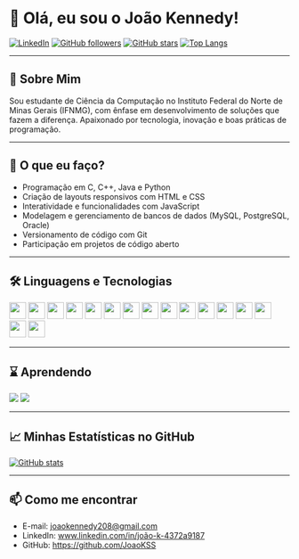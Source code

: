 # 👋 Olá, eu sou o João Kennedy!

[![LinkedIn](https://img.shields.io/badge/-João%20Kennedy-blue?style=flat&logo=Linkedin&logoColor=white&link=https://www.linkedin.com/in/joão-k-4372a9187&cacheSeconds=300)](https://www.linkedin.com/in/joão-k-4372a9187)
[![GitHub followers](https://img.shields.io/github/followers/JoaoKSS?label=Seguidores&style=social&cacheSeconds=300)](https://github.com/JoaoKSS)
[![GitHub stars](https://img.shields.io/github/stars/JoaoKSS?style=social&cacheSeconds=300)](https://github.com/JoaoKSS?tab=stars)
[![Top Langs](https://github-readme-stats.vercel.app/api/top-langs/?username=JoaoKSS&layout=compact&theme=tokyonight&cache_seconds=300&langs_count=10)](https://github.com/JoaoKSS)

---

## 🚀 Sobre Mim
Sou estudante de Ciência da Computação no Instituto Federal do Norte de Minas Gerais (IFNMG), com ênfase em desenvolvimento de soluções que fazem a diferença. Apaixonado por tecnologia, inovação e boas práticas de programação.

---

## 💼 O que eu faço?
- Programação em C, C++, Java e Python
- Criação de layouts responsivos com HTML e CSS
- Interatividade e funcionalidades com JavaScript
- Modelagem e gerenciamento de bancos de dados (MySQL, PostgreSQL, Oracle)
- Versionamento de código com Git
- Participação em projetos de código aberto

---

## 🛠️ Linguagens e Tecnologias
<code><img height="30" src="https://cdn.jsdelivr.net/gh/devicons/devicon/icons/c/c-original.svg" /></code>
<code><img height="30" src="https://cdn.jsdelivr.net/gh/devicons/devicon/icons/cplusplus/cplusplus-original.svg" /></code>
<code><img height="30" src="https://cdn.jsdelivr.net/gh/devicons/devicon/icons/java/java-original.svg" /></code>
<code><img height="30" src="https://cdn.jsdelivr.net/gh/devicons/devicon/icons/python/python-original.svg" /></code>
<code><img height="30" src="https://cdn.jsdelivr.net/gh/devicons/devicon/icons/html5/html5-original.svg" /></code>
<code><img height="30" src="https://cdn.jsdelivr.net/gh/devicons/devicon/icons/css3/css3-original.svg" /></code>
<code><img height="30" src="https://cdn.jsdelivr.net/gh/devicons/devicon/icons/javascript/javascript-original.svg" /></code>
<code><img height="30" src="https://cdn.jsdelivr.net/gh/devicons/devicon/icons/php/php-original.svg" /></code>
<code><img height="30" src="https://cdn.jsdelivr.net/gh/devicons/devicon/icons/yii/yii-original.svg" /></code>
<code><img height="30" src="https://cdn.jsdelivr.net/gh/devicons/devicon/icons/mysql/mysql-original.svg" /></code>
<code><img height="30" src="https://cdn.jsdelivr.net/gh/devicons/devicon/icons/postgresql/postgresql-original.svg" /></code>
<code><img height="30" src="https://cdn.jsdelivr.net/gh/devicons/devicon/icons/oracle/oracle-original.svg" /></code>
<code><img height="30" src="https://cdn.jsdelivr.net/gh/devicons/devicon/icons/git/git-original.svg" /></code>
<code><img height="30" src="https://cdn.jsdelivr.net/gh/devicons/devicon/icons/github/github-original.svg" /></code>
<code><img height="30" src="https://cdn.jsdelivr.net/gh/devicons/devicon/icons/vscode/vscode-original.svg" /></code>
<code><img height="30" src="https://cdn.jsdelivr.net/gh/devicons/devicon/icons/linux/linux-original.svg" /></code>

---

<!--## 📌 Projetos em destaque
<p align="center">
  <a href="https://github.com/JoaoKSS/algoritmos-c">
    <img src="https://github-readme-stats.vercel.app/api/pin/?username=JoaoKSS&repo=algoritmos-c&theme=tokyonight" alt="algoritmos-c" />
  </a>
  <a href="https://github.com/JoaoKSS/java-projeto">
    <img src="https://github-readme-stats.vercel.app/api/pin/?username=JoaoKSS&repo=java-projeto&theme=tokyonight" alt="java-projeto" />
  </a>
</p>

---
-->
## ⌛ Aprendendo
<img src="https://img.shields.io/badge/Aprendendo-PHP-%23777BB4?style=for-the-badge&logo=php&logoColor=white" />
<img src="https://img.shields.io/badge/Aprendendo-Yii2-black?style=for-the-badge&logo=yii&logoColor=white" />

---

## 📈 Minhas Estatísticas no GitHub
[![GitHub stats](https://github-readme-stats.vercel.app/api?username=JoaoKSS&show_icons=true&theme=tokyonight&cache_seconds=300)](https://github.com/JoaoKSS)
<!--[![Streak Stats](https://github-readme-streak-stats.herokuapp.com/?user=JoaoKSS&theme=tokyonight&hide_border=true)](https://git.io/streak-stats) -->

---

## 📫 Como me encontrar
- E-mail: joaokennedy208@gmail.com  
- LinkedIn: www.linkedin.com/in/joão-k-4372a9187
- GitHub: https://github.com/JoaoKSS
